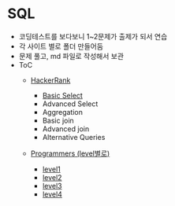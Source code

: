 # SQL

- 코딩테스트를 보다보니 1~2문제가 출제가 되서 연습
- 각 사이트 별로 폴더 만들어둠
- 문제 풀고, md 파일로 작성해서 보관
- ToC
    - [HackerRank](https://github.com/minhee0327/Algorithm/tree/master/SQL/HackerRank)
        - [Basic Select](https://github.com/minhee0327/Algorithm/tree/master/SQL/HackerRank)
        - Advanced Select
        - Aggregation
        - Basic join
        - Advanced join
        - Alternative Queries

    - [Programmers (level별로)](https://github.com/minhee0327/Algorithm/tree/master/SQL/Programmers)
        - [level1](https://github.com/minhee0327/Algorithm/blob/master/SQL/Programmers/Level1.md)
        - [level2](https://github.com/minhee0327/Algorithm/blob/master/SQL/Programmers/Level2.md)
        - [level3](https://github.com/minhee0327/Algorithm/blob/master/SQL/Programmers/Level3.md)
        - [level4](https://github.com/minhee0327/Algorithm/blob/master/SQL/Programmers/Level4.md)





